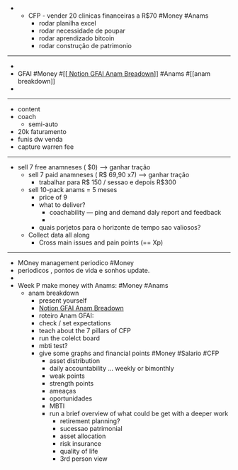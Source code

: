 - - CFP - vender 20 clinicas financeiras a R$70 #Money #Anams
    - rodar planilha excel
    - rodar necessidade de poupar
    - rodar aprendizado bitcoin
    - rodar construção de patrimonio
---
- 
- GFAI #Money #[[[ Notion GFAI Anam Breadown](https://www.notion.so/Clinica-financeir-e1496390761146beb83cfd4b0e78519d)]]  #Anams #[[anam breakdown]] 
- 
---
- content
- coach
	- semi-auto
 - 20k faturamento
 - funis dw venda
- capture warren fee
---
 - sell 7 free anamneses ( $0) —> ganhar tração
    - sell 7 paid anamneses ( R$ 69,90 x7) —> ganhar tração
        - trabalhar para R$ 150 / sessao e depois R$300
    - sell 10-pack anams = 5 meses
        - price of 9
        - what to deliver?
            - coachability — ping and demand daly report and feedback
            - 
        - quais porjetos para o horizonte de tempo sao valiosos?
    - Collect data all along
        - Cross main issues and pain points (== Xp)
  ---
- MOney management periodico #Money
- periodicos , pontos de vida e sonhos update.
- 
- Week P make money with Anams: #Money #Anams
    - anam breakdown
        - present yourself
        - [ Notion GFAI Anam Breadown](https://www.notion.so/Clinica-financeir-e1496390761146beb83cfd4b0e78519d)
        - roteiro Anam GFAI:
        - check / set expectations
        - teach about the 7 pillars of CFP
        - run the colelct board
        - mbti test?
        - give some graphs and financial points #Money #Salario #CFP
            - asset distribution
            - daily accountability ... weekly or bimonthly
            - weak points
            - strength points
            - ameaças
            - oportunidades
            - MBTI
            - run a brief overview of what could be get with a deeper work
                - retirement planning?
                - sucessao patrimonial
                - asset allocation
                - risk insurance
                - quality of life
                - 3rd person view